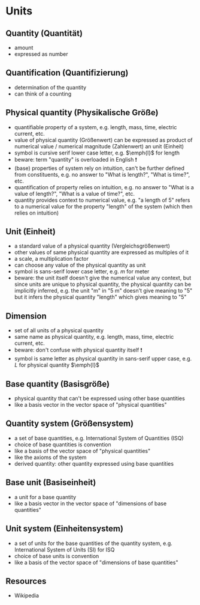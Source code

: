 # Units



## Quantity (Quantität)

- amount
- expressed as number



## Quantification (Quantifizierung)

- determination of the quantity
- can think of a counting



## Physical quantity (Physikalische Größe)

- quantifiable property of a system, e.g. length, mass, time, electric current, etc.
- value of physical quantity (Größenwert) can be expressed as product of numerical value / numerical magnitude (Zahlenwert) an unit (Einheit)
- symbol is cursive serif lower case letter, e.g. $\emph{l}$ for length
- beware: term "quantity" is overloaded in English ❗️
- (base) properties of system rely on intuition, can't be further defined from constituents, e.g. no answer to "What is length?", "What is time?", etc.
- quantification of property relies on intuition, e.g. no answer to "What is a value of length?", "What is a value of time?", etc.
- quantity provides context to numerical value, e.g. "a length of 5" refers to a numerical value for the property "length" of the system (which then relies on intuition)



## Unit (Einheit)

- a standard value of a physical quantity (Vergleichsgrößenwert)
- other values of same physical quantity are expressed as multiples of it
- a scale, a multiplication factor
- can choose any value of the physical quantity as unit
- symbol is sans-serif lower case letter, e.g. $m$ for meter
- beware: the unit itself doesn't give the numerical value any context, but since units are unique to physical quantity, the physical quantity can be implicitly inferred, e.g. the unit "m" in "5 m" doesn't give meaning to "5" but it infers the physical quantity "length" which gives meaning to "5"



## Dimension

- set of all units of a physical quantity
- same name as physical quantity, e.g. length, mass, time, electric current, etc.
- beware: don't confuse with physical quantity itself ❗️
- symbol is same letter as physical quantity in sans-serif upper case, e.g. $L$ for physical quantity $\emph{l}$



## Base quantity (Basisgröße)

- physical quantity that can't be expressed using other base quantities
- like a basis vector in the vector space of "physical quantities"



## Quantity system (Größensystem)

- a set of base quantities, e.g. International System of Quantities (ISQ)
- choice of base quantities is convention
- like a basis of the vector space of "physical quantities"
- like the axioms of the system
- derived quantity: other quantity expressed using base quantities



## Base unit (Basiseinheit)

- a unit for a base quantity
- like a basis vector in the vector space of "dimensions of base quantities"



## Unit system (Einheitensystem)

- a set of units for the base quantities of the quantity system, e.g. International System of Units (SI) for ISQ
- choice of base units is convention
- like a basis of the vector space of "dimensions of base quantities"



## Resources

- Wikipedia